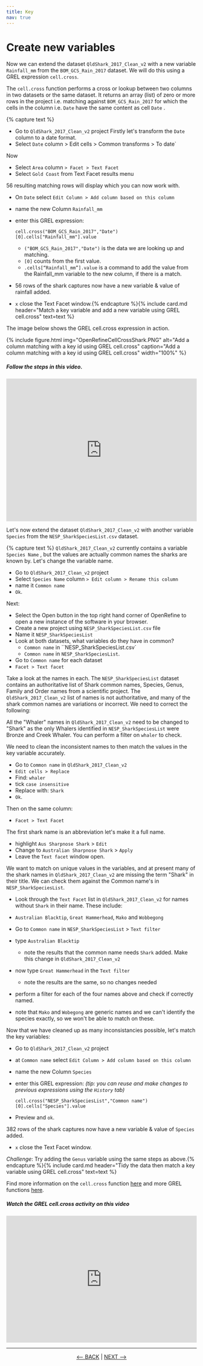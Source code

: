 ```yaml
---
title: Key
nav: true
---
```


# Create new variables

Now we can extend the dataset `QldShark_2017_Clean_v2`  with a new variable  `Rainfall_mm`  from the `BOM_GCS_Rain_2017`  dataset. We will do this using a GREL expression `cell.cross`. 

The  `cell.cross`  function performs a cross or lookup between two columns in two datasets or the same dataset. It returns an array (list) of zero or more rows in the project i.e. matching against  `BOM_GCS_Rain_2017`  for which the cells in the column i.e.  `Date`  have the same content as cell  `Date` . 

{% capture text %}
- Go to  `QldShark_2017_Clean_v2`  project
Firstly let's transform the `Date` column to a date format.
- Select `Date` column > Edit cells > Common transforms > To date`

Now
- Select `Area` column `> Facet > Text Facet`
- Select `Gold Coast` from Text Facet results menu

 56 resulting matching rows will display which you can now work with. 
 
- On  `Date` select `Edit Column > Add column based on this column`
- name the new Column  `Rainfall_mm`
- enter this GREL expression:

     `cell.cross("BOM_GCS_Rain_2017","Date")[0].cells["Rainfall_mm"].value`
  
  - `("BOM_GCS_Rain_2017","Date")`  is the data we are looking up and matching. 
  - `[0]`  counts from the first value. 
  - `.cells[“Rainfall_mm”].value`  is a command to add the value from the Rainfall_mm variable to the new column, if there is a match.

- 56 rows of the shark captures now have a new variable & value of rainfall added.
- `x` close the Text Facet window.{% endcapture %}{% include card.md header="Match a key variable and add a new variable using GREL cell.cross" text=text %}


The image below shows the GREL cell.cross expression in action. 
 
{% include figure.html img="OpenRefineCellCrossShark.PNG" alt="Add a column matching with a key id using GREL cell.cross" caption="Add a column matching with a key id using GREL cell.cross" width="100%" %}

##### Follow the steps in this video.

<div style="padding:75% 0 0 0;position:relative;"><iframe src="https://player.vimeo.com/video/783103369?h=926498486d&amp;badge=0&amp;autopause=0&amp;player_id=0&amp;app_id=58479" frameborder="0" allow="autoplay; fullscreen; picture-in-picture" allowfullscreen style="position:absolute;top:0;left:0;width:100%;height:100%;" title="GRELCellCross.mp4"></iframe></div><script src="https://player.vimeo.com/api/player.js"></script>


Let's now extend the dataset `QldShark_2017_Clean_v2`  with another variable  `Species`  from the `NESP_SharkSpeciesList.csv`  dataset. 


{% capture text %}
`QldShark_2017_Clean_v2` currently contains a variable `Species Name` , but the values are actually common names the sharks are known by. Let's change the variable name.
- Go to  `QldShark_2017_Clean_v2`  project
- Select `Species Name` column `> Edit column > Rename this column`
- name it `Common name` 
- `Ok`.

Next: 

- Select the Open button in the top right hand corner of OpenRefine to open a new instance of the software in your browser.
- Create a new project using `NESP_SharkSpeciesList.csv` file
- Name it `NESP_SharkSpeciesList`
- Look at both datasets, what variables do they have in common?
  - `Common name` in ``NESP_SharkSpeciesList.csv`
  - `Common name` in `NESP_SharkSpeciesList`.
 - Go to `Common name` for each dataset
 - `Facet > Text facet`

Take a look at the names in each. The `NESP_SharkSpeciesList` dataset contains an authoritative list of Shark common names, Species, Genus, Family and Order names from a scientific project. The `QldShark_2017_Clean_v2` list of names is not authoritative, and many of the shark common names are variations or incorrect.  We need to correct the following:

All the "Whaler" names in `QldShark_2017_Clean_v2` need to be changed to "Shark" as the only Whalers identified in `NESP_SharkSpeciesList` were Bronze and Creek Whaler.  You can perform a filter on `whaler` to check.

We need to clean the inconsistent names to then match the values in the key variable accurately.
- Go to `Common name` in `QldShark_2017_Clean_v2`
- `Edit cells > Replace`
- Find: `whaler`
- tick `case insensitive`
- Replace with: `Shark`
- `Ok`.

Then on the same column:
- `Facet > Text Facet`

The first shark name is an abbreviation let's make it a full name.
- highlight `Aus Sharpnose Shark` > `Edit` 
- Change to `Australian Sharpnose Shark` > `Apply`
- Leave the `Text facet` window open.

We want to match on unique values in the variables, and at present many of the shark names in `QldShark_2017_Clean_v2` are missing the term "Shark" in their title.  We can check them against the Common name's in `NESP_SharkSpeciesList`.

- Look through the `Text Facet` list in `QldShark_2017_Clean_v2` for names without `Shark` in their name.  These include:
 - `Australian Blacktip`, `Great Hammerhead`, `Mako` and `Wobbegong`

- Go to `Common name` in `NESP_SharkSpeciesList` > `Text filter`
- type `Australian Blacktip`
  - note the results that the common name needs `Shark` added. Make this change in `QldShark_2017_Clean_v2`
- now type `Great Hammerhead` in the `Text filter`
  - note the results are the same, so no changes needed
- perform a filter for each of the four names above and check if correctly named.
 - note that `Mako` and `Wobegong` are generic names and we can't identify the species exactly, so we won't be able to match on these.

Now that we have cleaned up as many inconsistancies possible, let's match the key variables: 
- Go to `QldShark_2017_Clean_v2` project
- at `Common name` select `Edit Column > Add column based on this column`
- name the new Column  `Species`
- enter this GREL expression: *(tip: you can reuse and make changes to previous expressions using the `History` tab)*

     `cell.cross("NESP_SharkSpeciesList","Common name")[0].cells["Species"].value`
     
- Preview and `ok`.

382 rows of the shark captures now have a new variable & value of `Species` added.
- `x` close the Text Facet window.

*Challenge*: Try adding the `Genus` variable using the same steps as above.{% endcapture %}{% include card.md header="Tidy the data then match a key variable using GREL cell.cross" text=text %}

Find more information on the  `cell.cross`  function [here](https://docs.openrefine.org/manual/grelfunctions#other-functions) and more GREL functions [here](https://docs.openrefine.org/manual/grelfunctions).

##### Watch the GREL cell.cross activity on this video

<div style="padding:66.59% 0 0 0;position:relative;"><iframe src="https://player.vimeo.com/video/783187069?h=17c66541b0&amp;badge=0&amp;autopause=0&amp;player_id=0&amp;app_id=58479" frameborder="0" allow="autoplay; fullscreen; picture-in-picture" allowfullscreen style="position:absolute;top:0;left:0;width:100%;height:100%;" title="Tidy data then match a key variable using GREL cell.cross"></iframe></div><script src="https://player.vimeo.com/api/player.js"></script>

----

<p align="center">
  <a href="https://griffithunilibrary.github.io/advanced-data-wrangle-2/content/3-find.html"><-- BACK</a> |
  <a href="https://griffithunilibrary.github.io/advanced-data-wrangle-2/content/content/5-tidy.html">NEXT --></a>
</p>
